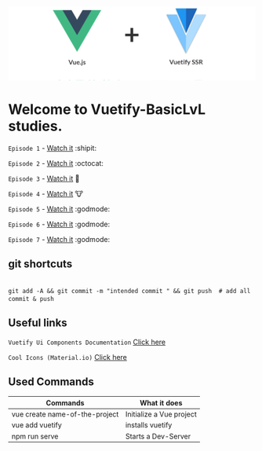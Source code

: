 ![Alt text](Images/Vuetify.png?raw=true "Title")

# Welcome to Vuetify-BasicLvL studies.

```Episode 1``` - [Watch it](https://www.youtube.com/watch?v=2uZYKcKHgU0) :shipit:

```Episode 2``` - [Watch it](https://www.youtube.com/watch?v=FbEW3xAmhKs) :octocat:

```Episode 3``` - [Watch it](https://www.youtube.com/watch?v=FGC48C2beoA) :pig2:

```Episode 4``` - [Watch it](https://www.youtube.com/watch?v=BIuQfQcptIU) :cow:

```Episode 5``` - [Watch it](https://www.youtube.com/watch?v=kp2vsNlV5xc) :godmode:

```Episode 6``` - [Watch it](https://www.youtube.com/watch?v=55hSO_LJeCo) :godmode:

```Episode 7``` - [Watch it](https://www.youtube.com/watch?v=pbU9JxMriOo) :godmode:

## git shortcuts
```

git add -A && git commit -m "intended commit " && git push  # add all commit & push

```

## Useful links
```Vuetify Ui Components Documentation``` [Click here](https://vuetifyjs.com/en/components/alerts)

```Cool Icons (Material.io)``` [Click here](https://material.io/tools/icons/?style=baseline)


## Used Commands

| Commands  | What it does |
| ------------- | ------------- |
| vue create name-of-the-project  | Initialize a Vue project  |
| vue add vuetify  | installs vuetify |
| npm run serve  | Starts a Dev-Server  |
